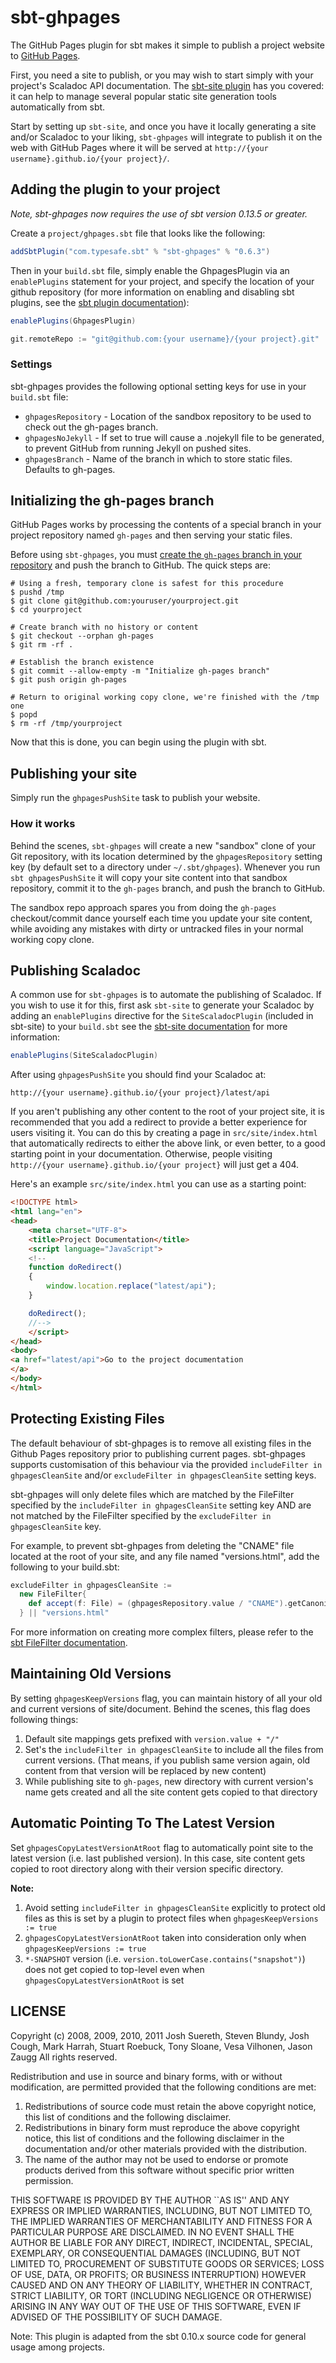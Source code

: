 # sbt-ghpages #

The GitHub Pages plugin for sbt makes it simple to publish a project website to
[GitHub Pages](https://pages.github.com/).

First, you need a site to publish, or you may wish to start simply with your
project's Scaladoc API documentation. The [sbt-site plugin] has you covered: it
can help to manage several popular static site generation tools automatically
from sbt.

Start by setting up `sbt-site`, and once you have it locally generating a site
and/or Scaladoc to your liking, `sbt-ghpages` will integrate to publish it on
the web with GitHub Pages where it will be served at
`http://{your username}.github.io/{your project}/`.

[sbt-site plugin]: http://github.com/sbt/sbt-site


## Adding the plugin to your project ##

*Note, sbt-ghpages now requires the use of sbt version 0.13.5 or greater.*

Create a `project/ghpages.sbt` file that looks like the following:

```scala
addSbtPlugin("com.typesafe.sbt" % "sbt-ghpages" % "0.6.3")
```

Then in your `build.sbt` file, simply enable the GhpagesPlugin via an
`enablePlugins` statement for your project, and specify the location of
your github repository (for more information on enabling and disabling sbt plugins,
see the [sbt plugin documentation](http://www.scala-sbt.org/1.x/docs/Using-Plugins.html#Enabling+and+disabling+auto+plugins)):

```scala
enablePlugins(GhpagesPlugin)

git.remoteRepo := "git@github.com:{your username}/{your project}.git"
```
### Settings

sbt-ghpages provides the following optional setting keys for use in your `build.sbt` file:

- `ghpagesRepository` - Location of the sandbox repository to be used to check out the gh-pages branch.
- `ghpagesNoJekyll` - If set to true will cause a .nojekyll file to be generated, to prevent GitHub from running Jekyll on pushed sites.
- `ghpagesBranch` - Name of the branch in which to store static files. Defaults to gh-pages.


## Initializing the gh-pages branch ##

GitHub Pages works by processing the contents of a special branch in your
project repository named `gh-pages` and then serving your static files.

Before using `sbt-ghpages`, you must [create the `gh-pages` branch in your
repository][create branch] and push the branch to GitHub. The quick steps are:

    # Using a fresh, temporary clone is safest for this procedure
    $ pushd /tmp
    $ git clone git@github.com:youruser/yourproject.git
    $ cd yourproject

    # Create branch with no history or content
    $ git checkout --orphan gh-pages
    $ git rm -rf .

    # Establish the branch existence
    $ git commit --allow-empty -m "Initialize gh-pages branch"
    $ git push origin gh-pages

    # Return to original working copy clone, we're finished with the /tmp one
    $ popd
    $ rm -rf /tmp/yourproject

Now that this is done, you can begin using the plugin with sbt.

[create branch]: https://help.github.com/articles/creating-project-pages-using-the-command-line/


## Publishing your site ##

Simply run the `ghpagesPushSite` task to publish your website.

### How it works

Behind the scenes, `sbt-ghpages` will create a new "sandbox" clone of your Git
repository, with its location determined by the `ghpagesRepository` setting key
(by default set to a directory under `~/.sbt/ghpages`). Whenever you run `sbt ghpagesPushSite`
it will copy your site content into that sandbox repository, commit it to the
`gh-pages` branch, and push the branch to GitHub.

The sandbox repo approach spares you from doing the `gh-pages` checkout/commit
dance yourself each time you update your site content, while avoiding any
mistakes with dirty or untracked files in your normal working copy clone.


## Publishing Scaladoc

A common use for `sbt-ghpages` is to automate the publishing of Scaladoc. If you wish to
use it for this, first ask `sbt-site` to generate your Scaladoc by adding an `enablePlugins` directive
for the `SiteScaladocPlugin` (included in sbt-site) to your `build.sbt` see the
[sbt-site documentation](https://www.scala-sbt.org/sbt-site/api-documentation.html) for more information:

```scala
enablePlugins(SiteScaladocPlugin)
```

After using `ghpagesPushSite` you should find your Scaladoc at:

`http://{your username}.github.io/{your project}/latest/api`

If you aren't publishing any other content to the root of your project site, it
is recommended that you add a redirect to provide a better experience for users
visiting it. You can do this by creating a page in `src/site/index.html` that
automatically redirects to either the above link, or even better, to a good
starting point in your documentation. Otherwise, people visiting `http://{your
username}.github.io/{your project}` will just get a 404.

Here's an example `src/site/index.html` you can use as a starting point:

```html
<!DOCTYPE html>
<html lang="en">
<head>
    <meta charset="UTF-8">
    <title>Project Documentation</title>
    <script language="JavaScript">
    <!--
    function doRedirect()
    {
        window.location.replace("latest/api");
    }

    doRedirect();
    //-->
    </script>
</head>
<body>
<a href="latest/api">Go to the project documentation
</a>
</body>
</html>
```

## Protecting Existing Files
The default behaviour of sbt-ghpages is to remove all existing files in the Github Pages repository
prior to publishing current pages. sbt-ghpages supports customisation of this behaviour via the provided
`includeFilter in ghpagesCleanSite` and/or `excludeFilter in ghpagesCleanSite` setting keys.

sbt-ghpages will only delete files which are matched by the FileFilter specified by the
`includeFilter in ghpagesCleanSite` setting key AND are not matched by the FileFilter specified by the
`excludeFilter in ghpagesCleanSite` key.

For example, to prevent sbt-ghpages from deleting the "CNAME" file located at the root of your site, and any file
named "versions.html", add the following to your build.sbt:

```scala
excludeFilter in ghpagesCleanSite :=
  new FileFilter{
    def accept(f: File) = (ghpagesRepository.value / "CNAME").getCanonicalPath == f.getCanonicalPath
  } || "versions.html"
```

For more information on creating more complex filters, please refer to the [sbt FileFilter documentation](http://www.scala-sbt.org/1.x/docs/Paths.html#File+Filters).

## Maintaining Old Versions
By setting `ghpagesKeepVersions` flag, you can maintain history of all your old and current versions of site/document.
Behind the scenes, this flag does following things:
1. Default site mappings gets prefixed with `version.value + "/"`
1. Set's the `includeFilter in ghpagesCleanSite` to include all the files from current versions. 
    (That means, if you publish same version again, old content from that version will be replaced by new content)
1. While publishing site to `gh-pages`, new directory with current version's name gets created and all the site content gets
    copied to that directory
    
## Automatic Pointing To The Latest Version
Set `ghpagesCopyLatestVersionAtRoot` flag to automatically point site to the latest version (i.e. last published version).
In this case, site content gets copied to root directory along with their version specific directory.

**Note:**
1. Avoid setting `includeFilter in ghpagesCleanSite` explicitly to protect old files as this is set by a plugin to protect files when `ghpagesKeepVersions := true`
1. `ghpagesCopyLatestVersionAtRoot` taken into consideration only when `ghpagesKeepVersions := true`
1. `*-SNAPSHOT` version (i.e. `version.toLowerCase.contains("snapshot")`) does not get copied to top-level even when `ghpagesCopyLatestVersionAtRoot` is set

## LICENSE ##

Copyright (c) 2008, 2009, 2010, 2011 Josh Suereth, Steven Blundy, Josh Cough, Mark Harrah, Stuart Roebuck, Tony Sloane, Vesa Vilhonen, Jason Zaugg
All rights reserved.

Redistribution and use in source and binary forms, with or without
modification, are permitted provided that the following conditions
are met:
1. Redistributions of source code must retain the above copyright
   notice, this list of conditions and the following disclaimer.
2. Redistributions in binary form must reproduce the above copyright
   notice, this list of conditions and the following disclaimer in the
   documentation and/or other materials provided with the distribution.
3. The name of the author may not be used to endorse or promote products
   derived from this software without specific prior written permission.

THIS SOFTWARE IS PROVIDED BY THE AUTHOR ``AS IS'' AND ANY EXPRESS OR
IMPLIED WARRANTIES, INCLUDING, BUT NOT LIMITED TO, THE IMPLIED WARRANTIES
OF MERCHANTABILITY AND FITNESS FOR A PARTICULAR PURPOSE ARE DISCLAIMED.
IN NO EVENT SHALL THE AUTHOR BE LIABLE FOR ANY DIRECT, INDIRECT,
INCIDENTAL, SPECIAL, EXEMPLARY, OR CONSEQUENTIAL DAMAGES (INCLUDING, BUT
NOT LIMITED TO, PROCUREMENT OF SUBSTITUTE GOODS OR SERVICES; LOSS OF USE,
DATA, OR PROFITS; OR BUSINESS INTERRUPTION) HOWEVER CAUSED AND ON ANY
THEORY OF LIABILITY, WHETHER IN CONTRACT, STRICT LIABILITY, OR TORT
(INCLUDING NEGLIGENCE OR OTHERWISE) ARISING IN ANY WAY OUT OF THE USE OF
THIS SOFTWARE, EVEN IF ADVISED OF THE POSSIBILITY OF SUCH DAMAGE.


Note:
This plugin is adapted from the sbt 0.10.x source code for general usage among projects.
